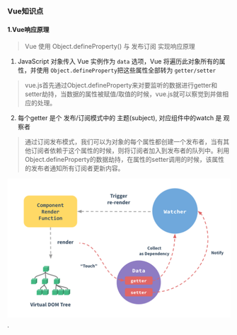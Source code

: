 ### Vue知识点

#### 1.Vue响应原理

>  Vue 使用 Object.defineProperty() 与 发布订阅 实现响应原理

1.  JavaScript 对象传入 Vue 实例作为 `data` 选项，Vue 将遍历此对象所有的属性，并使用 `Object.defineProperty`把这些属性全部转为 `getter/setter`

> vue.js首先通过Object.defineProperty来对要监听的数据进行getter和setter劫持，当数据的属性被赋值/取值的时候，vue.js就可以察觉到并做相应的处理。

2. 每个getter 是个 发布/订阅模式中的 主题(subject), 对应组件中的watch 是 观察者

> 通过订阅发布模式，我们可以为对象的每个属性都创建一个发布者，当有其他订阅者依赖于这个属性的时候，则将订阅者加入到发布者的队列中。利用Object.defineProperty的数据劫持，在属性的setter调用的时候，该属性的发布者通知所有订阅者更新内容。

![ ](../../../../image/vue1.png)

˙